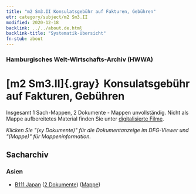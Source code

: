 ```yaml
---
title: "m2 Sm3.II Konsulatsgebühr auf Fakturen, Gebühren"
etr: category/subject/m2 Sm3.II
modified: 2020-12-18
backlink: ../../about.de.html
backlink-title: "Systematik-Übersicht"
fn-stub: about
---
```


### Hamburgisches Welt-Wirtschafts-Archiv (HWWA)
# [m2 Sm3.II]{.gray}&#8201; Konsulatsgebühr auf Fakturen, Gebühren&#160; 




Insgesamt 1 Sach-Mappen, 2 Dokumente - Mappen unvollständig.
Nicht als Mappe aufbereitetes Material finden Sie unter [digitalisierte Filme](/film/h1_sh).

_Klicken Sie "(xy Dokumente)" für die Dokumentanzeige im DFG-Viewer und "(Mappe)" für Mappeninformation._

## Sacharchiv




### Asien

- [B111 Japan](../../../geo/about.de.html#B111) (<a href="https://dfg-viewer.de/show/?tx_dlf[id]=https://pm20.zbw.eu/mets/sh/1412xx/141272/1448xx/144857/public.mets.de.xml" target="_blank">2 Dokumente</a>) ([Mappe](http://purl.org/pressemappe20/folder/sh/141272,144857))


